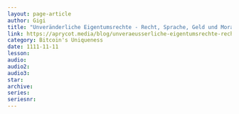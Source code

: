 ```yaml
---
layout: page-article
author: Gigi
title: "Unveränderliche Eigentumsrechte - Recht, Sprache, Geld und Moral von Bitcoin"
link: https://aprycot.media/blog/unveraeusserliche-eigentumsrechte-recht-sprache-geld-und-moral-von-bitcoin/
category: Bitcoin's Uniqueness
date: 1111-11-11
lesson: 
audio: 
audio2: 
audio3: 
star: 
archive: 
series: 
seriesnr: 
---
```

